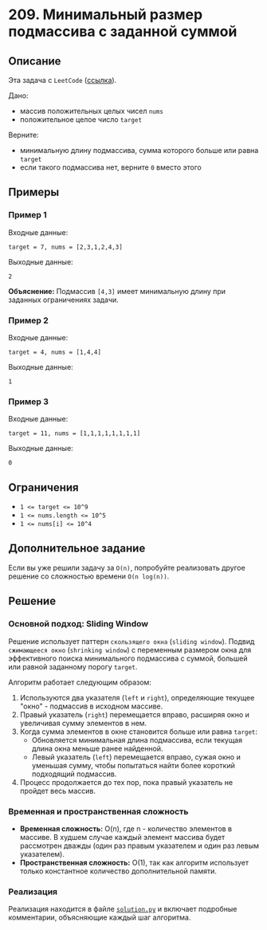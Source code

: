 # 209. Минимальный размер подмассива с заданной суммой

## Описание

Эта задача с `LeetCode` ([ссылка](https://leetcode.com/problems/minimum-size-subarray-sum/?envType=study-plan-v2&envId=top-interview-150)).


Дано:
- массив положительных целых чисел `nums`
- положительное целое число `target`

Верните:
- минимальную длину подмассива, сумма которого больше или равна `target`
- если такого подмассива нет, верните `0` вместо этого

## Примеры

### Пример 1
Входные данные: 
```
target = 7, nums = [2,3,1,2,4,3]
```
Выходные данные:
```
2
```

**Объяснение:** Подмассив `[4,3]` имеет минимальную длину при заданных ограничениях задачи.

### Пример 2
Входные данные:
```
target = 4, nums = [1,4,4]
```
Выходные данные:
```
1
```

### Пример 3
Входные данные:
```
target = 11, nums = [1,1,1,1,1,1,1,1]
```
Выходные данные:
```
0
```

## Ограничения

- `1 <= target <= 10^9`
- `1 <= nums.length <= 10^5`
- `1 <= nums[i] <= 10^4`

## Дополнительное задание

Если вы уже решили задачу за `O(n)`, попробуйте реализовать другое решение со сложностью времени `O(n log(n))`.

## Решение

### Основной подход: Sliding Window

Решение использует паттерн `скользящего окна` (`sliding window`). Подвид `сжимающееся окно` (`shrinking window`) с переменным размером окна для эффективного поиска минимального подмассива с суммой, большей или равной заданному порогу `target`.

Алгоритм работает следующим образом:
1. Используются два указателя (`left` и `right`), определяющие текущее "окно" - подмассив в исходном массиве.
2. Правый указатель (`right`) перемещается вправо, расширяя окно и увеличивая сумму элементов в нем.
3. Когда сумма элементов в окне становится больше или равна `target`:
   - Обновляется минимальная длина подмассива, если текущая длина окна меньше ранее найденной.
   - Левый указатель (`left`) перемещается вправо, сужая окно и уменьшая сумму, чтобы попытаться найти более короткий подходящий подмассив.
4. Процесс продолжается до тех пор, пока правый указатель не пройдет весь массив.

### Временная и пространственная сложность

- **Временная сложность:** O(n), где n - количество элементов в массиве. В худшем случае каждый элемент массива будет рассмотрен дважды (один раз правым указателем и один раз левым указателем).
- **Пространственная сложность:** O(1), так как алгоритм использует только константное количество дополнительной памяти.

### Реализация

Реализация находится в файле [`solution.py`](solution.py) и включает подробные комментарии, объясняющие каждый шаг алгоритма.